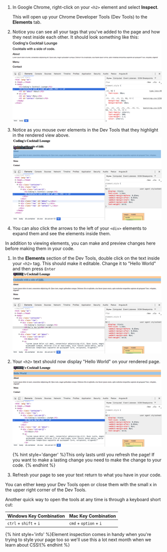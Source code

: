 1. In Google Chrome, right-click on your `<h2>` element and select **Inspect**.

    This will open up your Chrome Developer Tools (Dev Tools) to the **Elements** tab.

2. Notice you can see all your tags that you've added to the page and how they nest inside each other. It should look something like this:
![](images/devTools.png)

3. Notice as you mouse over elements in the Dev Tools that they highlight in the rendered view above.
![](images/highlight.png)

4. You can also click the arrows to the left of your `<div>` elements to expand them and see the elements inside them.

In addition to viewing elements, you can make and preview changes here before making them in your code.
1. In the **Elements** section of the Dev Tools, double click on the text inside your `<h2>` tag. This should make it editable. Change it to "Hello World" and then press `Enter`
![](images/helloWorld1.png)

1. Your `<h2>` text should now display "Hello World" on your rendered page.
    ![](images/helloWorld2.png)

    {% hint style='danger' %}This only lasts until you refresh the page! If you want to make a lasting change you need to make the change to your code. {% endhint %}

1. Refresh your page to see your text return to what you have in your code.

You can either keep your Dev Tools open or close them with the small x in the upper right corner of the Dev Tools.

Another quick way to open the tools at any time is through a keyboard short cut:

| Windows Key Combination|Mac Key Combination |
|---|---|
|`ctrl` + `shift` + `i`|`cmd` + `option` + `i`|

{% hint style='info' %}Element inspection comes in handy when you're trying to style your page too so we'll use this a lot next month when we learn about CSS!{% endhint %}

